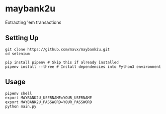 # maybank2u
Extracting 'em transactions

## Setting Up
```
git clone https://github.com/mavx/maybank2u.git
cd selenium

pip install pipenv # Skip this if already installed
pipenv install --three # Install dependencies into Python3 environment
```

## Usage
```
pipenv shell
export MAYBANK2U_USERNAME=YOUR_USERNAME
export MAYBANK2U_PASSWORD=YOUR_PASSWORD
python main.py
```

